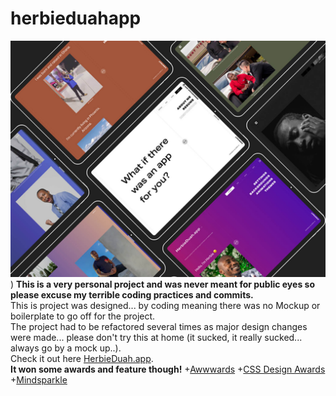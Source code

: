 # herbieduahapp

![WhatIfTherewasanapp](./src/media/appImages/desktop/WhatIfHomepage.jpg  "App Mock Up on iPhone X"))
**This is a very personal project and was never meant for public eyes so please excuse my terrible coding practices and commits.**<br />
This is project was designed... by coding meaning there was no Mockup or boilerplate to go off for the project.
<br />
The project had to be refactored several times as major design changes were made... please don't try this at home (it sucked, it really sucked... always go by a mock up..).
<br />
Check it out here
[HerbieDuah.app](https://www.herbieduah.app).
<br />
**It won some awards and feature though!**
+[Awwwards](https://www.awwwards.com/sites/herbieduah-app)
+[CSS Design Awards](https://www.cssdesignawards.com/sites/herbieduah-app/36099/)
+[Mindsparkle](https://mindsparklemag.com/website/herbieduah-app-by-herbie-duah/)